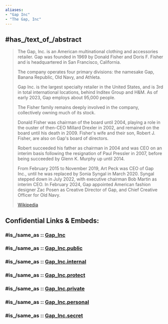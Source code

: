 ```yaml
---
aliases:
- "Gap Inc"
- "The Gap, Inc"
---
```


## #has_/text_of_/abstract 

> The Gap, Inc. is an American multinational clothing and accessories retailer. 
> Gap was founded in 1969 by Donald Fisher and Doris F. Fisher 
> and is headquartered in San Francisco, California. 
> 
> The company operates four primary divisions: 
> the namesake Gap, Banana Republic, Old Navy, and Athleta. 
> 
> Gap Inc. is the largest specialty retailer in the United States, and is 3rd in total international locations, 
> behind Inditex Group and H&M. As of early 2023, Gap employs about 95,000 people.
>
> The Fisher family remains deeply involved in the company, collectively owning much of its stock. 
> 
> Donald Fisher was chairman of the board until 2004, 
> playing a role in the ouster of then-CEO Millard Drexler in 2002, 
> and remained on the board until his death in 2009. 
> Fisher's wife and their son, Robert J. Fisher, are also on Gap's board of directors. 
> 
> Robert succeeded his father as chairman in 2004 
> and was CEO on an interim basis following the resignation of Paul Pressler in 2007, 
> before being succeeded by Glenn K. Murphy up until 2014. 
> 
> From February  2015 to November 2019, Art Peck was CEO of Gap Inc., 
> until he was replaced by Sonia Syngal in March 2020. 
> Syngal stepped down in July 2022, with executive chairman Bob Martin as interim CEO. 
> In February 2024, Gap appointed American fashion designer Zac Posen as Creative Director of Gap, 
> and Chief Creative Officer for Old Navy.
>
> [Wikipedia](https://en.wikipedia.org/wiki/Gap%20Inc.) 


## Confidential Links & Embeds: 

### #is_/same_as :: [Gap_Inc](/_Standards/Technology/IT/Computer_Hardware/Computer/Gap_Inc.md) 

### #is_/same_as :: [Gap_Inc.public](/_public/Technology/IT/Computer_Hardware/Computer/Gap_Inc.public.md) 

### #is_/same_as :: [Gap_Inc.internal](/_internal/Technology/IT/Computer_Hardware/Computer/Gap_Inc.internal.md) 

### #is_/same_as :: [Gap_Inc.protect](/_protect/Technology/IT/Computer_Hardware/Computer/Gap_Inc.protect.md) 

### #is_/same_as :: [Gap_Inc.private](/_private/Technology/IT/Computer_Hardware/Computer/Gap_Inc.private.md) 

### #is_/same_as :: [Gap_Inc.personal](/_personal/Technology/IT/Computer_Hardware/Computer/Gap_Inc.personal.md) 

### #is_/same_as :: [Gap_Inc.secret](/_secret/Technology/IT/Computer_Hardware/Computer/Gap_Inc.secret.md)

